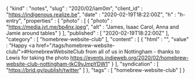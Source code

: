 {
  "kind" : "notes",
  "slug" : "2020/02/iam0m",
  "client_id" : "https://indigenous.realize.be",
  "date" : "2020-02-19T18:22:00Z",
  "h" : "h-entry",
  "properties" : {
    "photo" : [ {
      "photo" : "https://media.jvt.me/bp4nx.jpeg",
      "alt" : "James, Isaac Carol, Anna and Jamie around tables"
    } ],
    "published" : [ "2020-02-19T18:22:00Z" ],
    "category" : [ "homebrew-website-club" ],
    "content" : [ {
      "html" : "",
      "value" : "Happy <a href=\"/tags/homebrew-website-club/\">#HomebrewWebsiteClub</a> from all of us in Nottingham - thanks to Lewis for taking the photo https://events.indieweb.org/2020/02/homebrew-website-club-nottingham-tkC9vJmpYDW1"
    } ],
    "syndication" : [ "https://brid.gy/publish/twitter" ]
  },
  "tags" : [ "homebrew-website-club" ]
}
